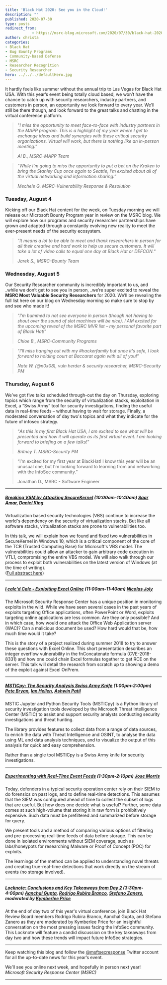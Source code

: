 ```yaml
---
title: 'Black Hat 2020: See you in the Cloud!'
description: ""
published: 2020-07-30
type: posts
redirect_from:
            - https://msrc-blog.microsoft.com/2020/07/30/black-hat-2020-see-you-in-the-cloud/
author: christa
categories:
- Black Hat
- Bug Bounty Programs
- Community-based Defense
- MSRC
- Researcher Recognition
- Security Researcher
hero: ../../../defaultHero.jpg
---
```

<!-- wp:paragraph {"customFontSize":17} -->

It hardly feels like summer without the annual trip to Las Vegas for Black Hat USA. With this year’s event being totally cloud based, we won’t have the chance to catch up with security researchers, industry partners, and customers in person, an opportunity we look forward to every year. We’ll still be there though, and look forward to the great talks and chatting in the virtual conference platform.

<!-- /wp:paragraph -->

<!-- wp:quote -->

> "_I miss the opportunity to meet face-to-face with industry partners in the MAPP program. This is a highlight of my year where I get to exchange ideas and build synergies with these critical security organizations. Virtual will work, but there is nothing like an in-person meeting._”
>
> _Al B., MSRC-MAPP Team_

<!-- /wp:quote -->

<!-- wp:quote {"align":"left"} -->

> “_While I’m going to miss the opportunity to put a bet on the Kraken to bring the Stanley Cup once again to Seattle, I’m excited about all of the virtual networking and information sharing._”
>
> _Mechele G. MSRC-Vulnerability Response & Resolution_

<!-- /wp:quote -->

<!-- wp:heading {"level":3} -->

### **Tuesday, August 4**

<!-- /wp:heading -->

<!-- wp:paragraph {"customFontSize":17} -->

Kicking off our Black Hat content for the week, on Tuesday morning we will release our Microsoft Bounty Program year in review on the MSRC blog. We will explore how our programs and security researcher partnerships have grown and adapted through a constantly evolving new reality to meet the ever-present needs of the security ecosystem.

<!-- /wp:paragraph -->

<!-- wp:quote {"className":"is-style-default"} -->

> “_It means a lot to be able to meet and thank researchers in person for all their creative and hard work to help us secure customers. It will take a lot of video calls to equal one day at Black Hat or DEFCON._“
>
> _Jarek S., MSRC–Bounty Team_

<!-- /wp:quote -->

<!-- wp:heading {"level":3} -->

### **Wednesday, August 5**

<!-- /wp:heading -->

<!-- wp:paragraph {"customFontSize":17} -->

Our Security Researcher community is incredibly important to us, and \_while we don’t get to see you in person, \_we’re super excited to reveal the **MSRC Most Valuable Security Researchers** for 2020. We’ll be revealing the full list here on our blog on Wednesday morning so make sure to stop by and see who made it!

<!-- /wp:paragraph -->

<!-- wp:quote -->

> “_I’m bummed to not see everyone in person (though not having to shout over the sound of slot machines will be nice). I AM excited for the upcoming reveal of the MSRC MVR list – my personal favorite part of Black Hat!_”
>
> _Chloe B., MSRC-Community Programs_

<!-- /wp:quote -->

<!-- wp:quote {"align":"left"} -->

> “_I'll miss hanging out with my #hackerfamily but once it's safe, I look forward to holding court at Baccarat again with all of you!_”
>
> _Nate W. (@n0x08), vuln herder & security researcher, MSRC-Security PM_

<!-- /wp:quote -->

<!-- wp:heading {"level":3} -->

### **Thursday, August 6**

<!-- /wp:heading -->

<!-- wp:paragraph {"customFontSize":17} -->

We’ve got five talks scheduled through-out the day on Thursday, exploring topics which range from the security of virtualization stacks, exploitation in Excel, a “Swiss Army” tool for security investigations, finding the useful data in real-time feeds – without having to wait for storage. Finally, a moderated conversation of day two's topics and what they indicate for the future of infosec strategy.

<!-- /wp:paragraph -->

<!-- wp:quote -->

> “_As this is my first Black Hat USA, I am excited to see what will be presented and how it will operate as its first virtual event. I am looking forward to briefing on a few talks_!”
>
> _Britney T. MSRC-Security PM_

<!-- /wp:quote -->

<!-- wp:quote -->

> “I’m excited for my first year at BlackHat! I know this year will be an unusual one, but I'm looking forward to learning from and networking with the InfoSec community.”
>
> Jonathan D., MSRC - Software Engineer

<!-- /wp:quote -->

<!-- wp:separator -->

---

<!-- /wp:separator -->

<!-- wp:heading {"level":5} -->

##### [Breaking VSM by Attacking SecureKernel](https://www.blackhat.com/us-20/briefings/schedule/#breaking-vsm-by-attacking-securekernel-20382) (10:00am-10:40am) [Saar Amar](https://www.blackhat.com/us-20/briefings/schedule/speakers.html#saar-amar-41066), [Daniel King](https://www.blackhat.com/us-20/briefings/schedule/speakers.html#daniel-king-39533)

<!-- /wp:heading -->

<!-- wp:paragraph {"fontSize":"small"} -->

Virtualization based security technologies (VBS) continue to increase the world's dependency on the security of virtualization stacks. But like all software stacks, virtualization stacks are prone to vulnerabilities too.

In this talk, we will explain how we found and fixed two vulnerabilities in SecureKernel in Windows 10, which is a critical component of the core of the TCB (Trusted Computing Base) for Microsoft's VBS model. The vulnerabilities could allow an attacker to gain arbitrary code execution in VTL1, compromising the entire VBS model. We will also walk through our process to exploit both vulnerabilities on the latest version of Windows (at the time of writing).  
([Full abstract here](https://www.blackhat.com/us-20/briefings/schedule/#breaking-vsm-by-attacking-securekernel-20382))

<!-- /wp:paragraph -->

<!-- wp:separator -->

---

<!-- /wp:separator -->

<!-- wp:group -->

<!-- wp:heading {"level":5} -->

##### [I calc'd Calc - Exploiting Excel Online](https://www.blackhat.com/us-20/briefings/schedule/#i-calcd-calc---exploiting-excel-online-20379) (11:00am-11:40am) [Nicolas Joly](https://www.blackhat.com/us-20/briefings/schedule/speakers.html#nicolas-joly-37640)

<!-- /wp:heading -->

<!-- /wp:group -->

<!-- wp:paragraph {"fontSize":"small"} -->

The Microsoft Security Response Center has a unique position in monitoring exploits in the wild. While we have seen several cases in the past years of exploits targeting Office applications, often PowerPoint or Word, exploits targeting online applications are less common. Are they only possible? And in which case, how would one attack the Office Web Application server (WAC)? Can a malicious document be used? How hard would that be, how much time would it take?

This is the story of a project realized during summer 2018 to try to answer these questions with Excel Online. This short presentation describes an integer overflow vulnerability in the fnConcatenate formula (CVE-2018-8331) and how one could chain Excel formulas together to get RCE on the server. This talk will detail the research from scratch up to showing a demo of the exploit against Excel OnPrem.

<!-- /wp:paragraph -->

<!-- wp:separator -->

---

<!-- /wp:separator -->

<!-- wp:heading {"level":5} -->

##### [MSTICpy: The Security Analysis Swiss Army Knife](https://www.blackhat.com/us-20/arsenal/schedule/#msticpy-the-security-analysis-swiss-army-knife-19872) (1:00pm-2:00pm) [Pete Bryan](https://www.blackhat.com/us-20/arsenal/schedule/presenters.html#pete-bryan-40199), [Ian Hellen](https://www.blackhat.com/us-20/arsenal/schedule/presenters.html#ian-hellen-40910), [Ashwin Patil](https://www.blackhat.com/us-20/arsenal/schedule/presenters.html#ashwin-patil-36926)

<!-- /wp:heading -->

<!-- wp:paragraph {"fontSize":"small"} -->

MSTIC Jupyter and Python Security Tools (MSTICpy) is a Python library of security investigation tools developed by the Microsoft Threat Intelligence Center (MSTIC) to assist and support security analysts conducting security investigations and threat hunting.

The library provides features to collect data from a range of data sources, to enrich the data with Threat Intelligence and OSINT, to analyse the data using ML and data analysis techniques, and to visualize the output of this analysis for quick and easy comprehension.

Rather than a single tool MSTICpy is a Swiss Army knife for security investigations.

<!-- /wp:paragraph -->

<!-- wp:separator -->

---

<!-- /wp:separator -->

<!-- wp:group -->

<!-- wp:heading {"level":5} -->

##### [Experimenting with Real-Time Event Feeds](https://www.blackhat.com/us-20/briefings/schedule/#experimenting-with-real-time-event-feeds-20409) (1:30pm-2:10pm) [Jose Morris](https://www.blackhat.com/us-20/briefings/schedule/speakers.html#jose-morris-41079)

<!-- /wp:heading -->

<!-- wp:group -->

<!-- wp:paragraph {"fontSize":"small"} -->

Today, defenders in a typical security operation center rely on their SIEM to do forensics on past logs, and to define real-time detections. This assumes that the SIEM was configured ahead of time to collect the subset of logs that are useful. But how does one decide what is useful? Further, some data comes at such high-volume that storing it in raw form is prohibitively expensive. Such data must be prefiltered and summarized before storage for query.

<!-- /wp:paragraph -->

<!-- wp:paragraph {"fontSize":"small"} -->

We present tools and a method of comparing various options of filtering and pre-processing real-time feeds of data before storage. This can be done in isolated environments without SIEM coverage, such as labs/honeypots for researching Malware or Proof of Concept (POC) for exploits.

<!-- /wp:paragraph -->

<!-- wp:paragraph {"fontSize":"small"} -->

The learnings of the method can be applied to understanding novel threats and creating true-real-time detections that work directly on the stream of events (no storage involved).

<!-- /wp:paragraph -->

<!-- /wp:group -->

<!-- /wp:group -->

<!-- wp:separator -->

---

<!-- /wp:separator -->

<!-- wp:heading {"level":5} -->

##### [Locknote: Conclusions and Key Takeaways from Day 2](https://www.blackhat.com/us-20/briefings/schedule/#locknote-conclusions-and-key-takeaways-from-day--21323) (3:30pm-4:00pm) [Aanchal Gupta](https://www.blackhat.com/us-20/briefings/schedule/speakers.html#aanchal-gupta-34084), [Rodrigo Rubira Branco](https://www.blackhat.com/us-20/briefings/schedule/speakers.html#rodrigo-rubira-branco--34120), [Stefano Zanero](https://www.blackhat.com/us-20/briefings/schedule/speakers.html#stefano-zanero-34820), moderated by [Kymberlee Price](https://www.blackhat.com/us-20/briefings/schedule/speakers.html#kymberlee-price-32646)

<!-- /wp:heading -->

<!-- wp:paragraph {"fontSize":"small"} -->

At the end of day two of this year's virtual conference, join Black Hat Review Board members Rodrigo Rubira Branco, Aanchal Gupta, and Stefano Zanero as they are moderated by Kymberlee Price for an insightful conversation on the most pressing issues facing the InfoSec community. This Locknote will feature a candid discussion on the key takeaways from day two and how these trends will impact future InfoSec strategies.

<!-- /wp:paragraph -->

<!-- wp:separator -->

---

<!-- /wp:separator -->

<!-- wp:paragraph {"customFontSize":17} -->

Keep watching this blog and follow the [@msftsecresponse](https://twitter.com/msftsecresponse) Twitter account for all the up-to-date news for this year’s event.

We’ll see you online next week, and hopefully in person next year!  
_Microsoft Security Response Center (MSRC)_

<!-- /wp:paragraph -->

<!-- wp:separator -->

---

<!-- /wp:separator -->

<!-- wp:paragraph -->

<!-- /wp:paragraph -->
